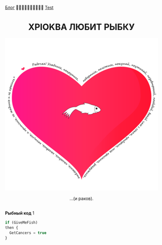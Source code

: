 [Блог](/blog/) 🥒🥒🥒🥒🥒🥒🥒🥒🥒🥒 [Test](/github-slideshow)
# <center>XPIOKBA ЛЮБИТ РЫБКУ</center>
![Image](heart.png)
<center>...(и раков).</center>
<br>

**Рыбный код**
1

```Javascript 
if (GiveMeFish)
then {
  GetCancers = true
}
```
